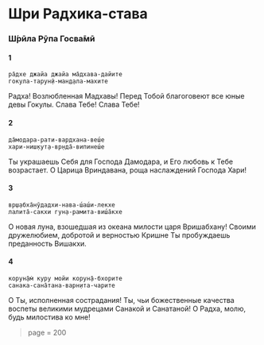 # Шри Радхика-става

### Ш́рӣла Рӯпа Госва̄мӣ

#### 1

    ра̄дхе джайа джайа ма̄дхава-дайите
    гокула-тарун̣ӣ-ман̣д̣ала-махите

Радха! Возлюбленная Мадхавы! Перед Тобой благоговеют все юные девы Гокулы. Слава Тебе! Слава Тебе!

#### 2

    да̄модара-рати-вардхана-веш́е
    хари-ниш̣кут̣а-вр̣нда̄-випинеш́е

Ты украшаешь Себя для Господа Дамодара, и Его любовь к Тебе возрастает. О Царица Вриндавана, роща наслаждений Господа Хари!

#### 3

    вр̣ш̣абха̄нӯдадхи-нава-ш́аш́и-лекхе
    лалита̄-сакхи гун̣а-рамита-виш́а̄кхе

О новая луна, взошедшая из океана милости царя Вришабхану! Своими дружелюбием, добротой и верностью Кришне Ты пробуждаешь преданность Вишакхи.

#### 4

    корун̣а̄м̇ куру мойи корун̣а̄-бхорите
    санака-сана̄тана-варн̣ита-чарите

О Ты, исполненная сострадания! Ты, чьи божественные качества воспеты великими мудрецами Санакой и Санатаной! О Радха, молю, будь милостива ко мне!


> page = 200